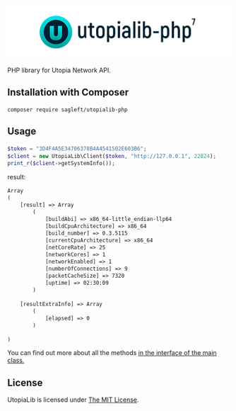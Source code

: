 
![logo](https://github.com/Sagleft/utopialib-php/raw/master/img/logo.png)

PHP library for Utopia Network API.

Installation with Composer
--------------------------

```shell
composer require sagleft/utopialib-php
```

Usage
-----

```php
$token = "3D4F4A5E34706378B4A4541502E603B6";
$client = new UtopiaLib\Client($token, "http://127.0.0.1", 22824);
print_r($client->getSystemInfo());
```

result:

```
Array
(
    [result] => Array
        (
            [buildAbi] => x86_64-little_endian-llp64
            [buildCpuArchitecture] => x86_64
            [build_number] => 0.3.5115
            [currentCpuArchitecture] => x86_64
            [netCoreRate] => 25
            [networkCores] => 1
            [networkEnabled] => 1
            [numberOfConnections] => 9
            [packetCacheSize] => 7320
            [uptime] => 02:30:09
        )

    [resultExtraInfo] => Array
        (
            [elapsed] => 0
        )

)
```

You can find out more about all the methods [in the interface of the main class.](src/ClientInterface.php)

License
-------

UtopiaLib is licensed under [The MIT License](LICENSE).
